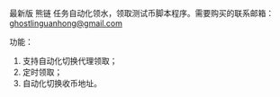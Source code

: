 最新版 熊链 任务自动化领水，领取测试币脚本程序。需要购买的联系邮箱：ghostlinguanhong@gmail.com

功能：
1. 支持自动化切换代理领取；
2. 定时领取；
3. 自动化切换收币地址。
